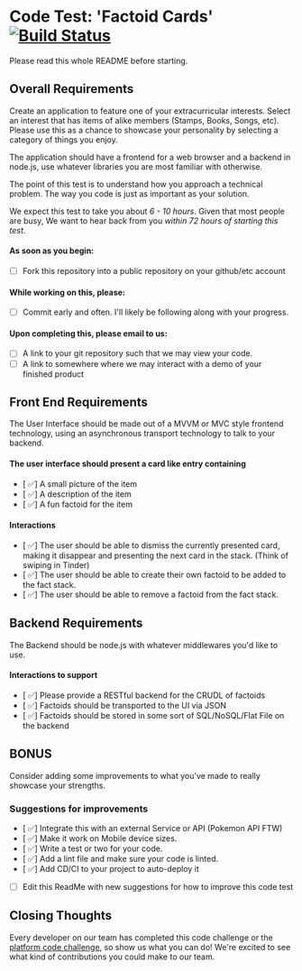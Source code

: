 # Code Test: 'Factoid Cards' [![Build Status](https://travis-ci.org/christophgomez/codetest.svg?branch=master)](https://travis-ci.org/christophgomez/codetest)

Please read this whole README before starting.

## Overall Requirements
Create an application to feature one of your extracurricular interests. Select an interest that has items of alike members (Stamps, Books, Songs, etc). Please use this as a chance to showcase your personality by selecting a category of things you enjoy.

The application should have a frontend for a web browser and a backend in node.js, use whatever libraries you are most familiar with otherwise.

The point of this test is to understand how you approach a technical problem. The way you code is just as important as your solution.

We expect this test to take you about *6 - 10 hours*. Given that most people are busy, We want to hear back from you *within 72 hours of starting this test*.

#### As soon as you begin:
* [ ] Fork this repository into a public repository on your github/etc account

#### While working on this, please:
* [ ] Commit early and often. I'll likely be following along with your progress.

#### Upon completing this, please email to us:
* [ ] A link to your git repository such that we may view your code.
* [ ] A link to somewhere where we may interact with a demo of your finished product

## Front End Requirements

The User Interface should be made out of a MVVM or MVC style frontend technology, using an asynchronous transport technology to talk to your backend.

#### The user interface should present a card like entry containing
* [ :white_check_mark:] A small picture of the item
* [ :white_check_mark:] A description of the item
* [ :white_check_mark:] A fun factoid for the item

#### Interactions
* [ :white_check_mark:] The user should be able to dismiss the currently presented card, making it disappear and presenting the next card in the stack. (Think of swiping in Tinder)
* [ :white_check_mark:] The user should be able to create their own factoid to be added to the fact stack.
* [ :white_check_mark:] The user should be able to remove a factoid from the fact stack.

## Backend Requirements

The Backend should be node.js with whatever middlewares you'd like to use.

#### Interactions to support
* [ :white_check_mark:] Please provide a RESTful backend for the CRUDL of factoids
* [ :white_check_mark:] Factoids should be transported to the UI via JSON
* [ :white_check_mark:] Factoids should be stored in some sort of SQL/NoSQL/Flat File on the backend

## BONUS

Consider adding some improvements to what you've made to really showcase your strengths.

### Suggestions for improvements
* [ :white_check_mark:] Integrate this with an external Service or API (Pokemon API FTW)
* [ :white_check_mark:] Make it work on Mobile device sizes. 
* [ :white_check_mark:] Write a test or two for your code.
* [ :white_check_mark:] Add a lint file and make sure your code is linted. 
* [ :white_check_mark:] Add CD/CI to your project to auto-deploy it
* [ ] Edit this ReadMe with new suggestions for how to improve this code test

## Closing Thoughts

Every developer on our team has completed this code challenge or the [platform code challenge](https://github.com/ultamatt/linuxtest), so show us what you can do! We're excited to see what kind of contributions you could make to our team. 
